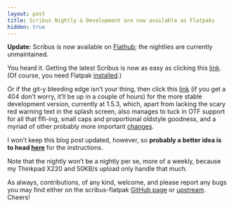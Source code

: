 ```yaml
---
layout: post
title: Scribus Nightly & Development are now available as Flatpaks
hidden: true
---
```


**Update:** Scribus is now available on [Flathub][7]; the nightlies are
currently unmaintained.

You heard it. Getting the latest Scribus is now as easy as clicking this
[link][0]. (Of course, you need Flatpak [installed][1].)

Or if the git-y bleeding edge isn’t your thing, then click this [link][2] (if
you get a 404 don’t worry, it’ll be up in a couple of hours) for the more
stable development version, currently at 1.5.3, which, apart from lacking the
scary red warning text in the splash screen, also manages to tuck in OTF
support for all that flfi-ing, small caps and proportional oldstyle goodness,
and a myriad of other probably more important [changes][3].

I won’t keep this blog post updated, however, so **probably a better idea is to
head [here][4]** for the instructions.

Note that the nightly won’t be a nightly per se, more of a weekly, because my
Thinkpad X220 and 50KB/s upload only handle that much.

As always, contributions, of any kind, welcome, and please report any bugs you
may find either on the scribus-flatpak [GitHub page][5] or [upstream][6].
Cheers!

[0]: http://drjurf.tk/scribus-flatpak/scribus-nightly.flatpakref
[1]: http://flatpak.org/getting.html
[2]: http://drjurf.tk/scribus-flatpak/scribus-development.flatpakref
[3]: https://wiki.scribus.net/canvas/1.5.3_Release
[4]: https://drjurf.tk/scribus-flatpak
[5]: https://github.com/jurf/scribus-flatpak/issues
[6]: https://bugs.scribus.net
[7]: https://flathub.org/apps/details/net.scribus.Scribus
